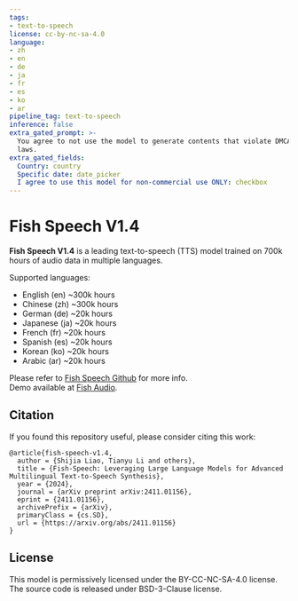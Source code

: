 ```yaml
---
tags:
- text-to-speech
license: cc-by-nc-sa-4.0
language:
- zh
- en
- de
- ja
- fr
- es
- ko
- ar
pipeline_tag: text-to-speech
inference: false
extra_gated_prompt: >-
  You agree to not use the model to generate contents that violate DMCA or local
  laws.
extra_gated_fields:
  Country: country
  Specific date: date_picker
  I agree to use this model for non-commercial use ONLY: checkbox
---
```



# Fish Speech V1.4

**Fish Speech V1.4** is a leading text-to-speech (TTS) model trained on 700k hours of audio data in multiple languages.

Supported languages:
- English (en) ~300k hours 
- Chinese (zh) ~300k hours
- German (de) ~20k hours
- Japanese (ja) ~20k hours
- French (fr) ~20k hours
- Spanish (es) ~20k hours
- Korean (ko) ~20k hours
- Arabic (ar) ~20k hours

Please refer to [Fish Speech Github](https://github.com/fishaudio/fish-speech) for more info.  
Demo available at [Fish Audio](https://fish.audio/).

## Citation

If you found this repository useful, please consider citing this work:

```
@article{fish-speech-v1.4,
  author = {Shijia Liao, Tianyu Li and others},
  title = {Fish-Speech: Leveraging Large Language Models for Advanced Multilingual Text-to-Speech Synthesis},
  year = {2024},
  journal = {arXiv preprint arXiv:2411.01156},
  eprint = {2411.01156},
  archivePrefix = {arXiv},
  primaryClass = {cs.SD},
  url = {https://arxiv.org/abs/2411.01156}
}
```

## License

This model is permissively licensed under the BY-CC-NC-SA-4.0 license.
The source code is released under BSD-3-Clause license.
